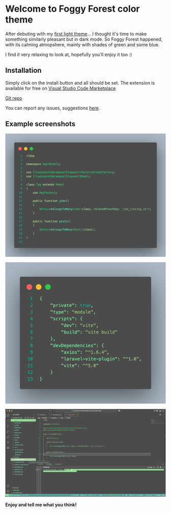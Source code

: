 # Welcome to Foggy Forest color theme

After debuting with my [first light theme](https://marketplace.visualstudio.com/manage/publishers/kartoffelente/extensions/sunset-serenade/hub?_a=acquisition)... I thought it's time to make something similarly pleasant but in dark mode. So Foggy Forest happened, with its calming atmopshere, mainly with shades of green and some blue.

I find it very relaxing to look at, hopefully you'll enjoy it too :)

## Installation
Simply click on the install button and all should be set.
The extension is available for free on [Visual Studio Code Marketplace](https://marketplace.visualstudio.com/manage/publishers/kartoffelente/extensions/foggy-forest/hub?_a=acquisition)

[Git repo](https://github.com/helheim0/foggy-forest)

You can report any issues, suggestions [here](https://github.com/helheim0/foggy-forest/issues).

## Example screenshots
![Example of simple file](image.png)

![Example json file](image2.png)

![Screenshot of the whole theme](image3.png)

**Enjoy and tell me what you think!**
